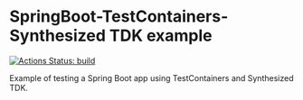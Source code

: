 # SpringBoot-TestContainers-Synthesized TDK example

[![Actions Status: build](https://github.com/synthesized-io/springjdbc-tc-tdk/workflows/build/badge.svg)](https://github.com/synthesized-io/springjdbc-tc-tdk/actions?query=workflow%3A"build")


Example of testing a Spring Boot app using TestContainers and Synthesized TDK.

